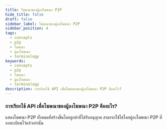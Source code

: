 ```yaml
---
title: โฆษณาของผู้ลงโฆษณา P2P
hide_title: false
draft: false
sidebar_label: โฆษณาของผู้ลงโฆษณา P2P
sidebar_position: 4
tags:
  - concepts
  - p2p
  - โฆษณา
  - ผู้ลงโฆษณา
  - terminology
keywords:
  - concepts
  - p2p
  - โฆษณา
  - ผู้ลงโฆษณา
  - terminology
description: การเรียกใช้ API เพื่อโฆษณาของผู้ลงโฆษณา P2P คืออะไร?
---
```


### การเรียกใช้ API เพื่อโฆษณาของผู้ลงโฆษณา P2P คืออะไร?

แสดงโฆษณา P2P ทั้งหมดที่สร้างขึ้นโดยลูกค้าที่ได้รับอนุญาต สามารถใช้ได้โดยผู้ลงโฆษณา P2P ที่ลงทะเบียนไว้แล้วเท่านั้น
